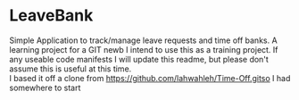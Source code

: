 # LeaveBank
Simple Application to track/manage leave requests and time off banks.  A learning project for a GIT newb
I intend to use this as a training project.  If any useable code manifests I will update this readme, but please don't assume this is useful at this time.  
I based it off a clone from https://github.com/lahwahleh/Time-Off.gitso I had somewhere to start
